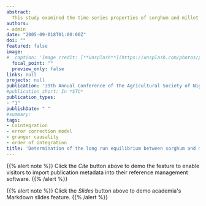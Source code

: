 ```yaml
---
abstract:
  This study examined the time series properties of sorghum and millet hectarage as well as consumer price index and rainfall between 1961 and 2004 and found that they are I(1) and exhibited random walk without drift.  It was also found that sorghum is cointegrated with millet only when some other explanatory variables are included in the cointegrating equation and also has long run relationship as exhibited by the disequilibrium term.  There was no evidence of granger causality either between sorghum and millet or between sorghum and its lagged values.  Result also indicated a very low level of technical change in sorghum economy.  The policy implications of these have been highlighted.
authors:
- admin
date: "2005-09-018T01:00:00Z"
doi: ""
featured: false
image:
#  caption: 'Image credit: [**Unsplash**](https://unsplash.com/photos/pLCdAaMFLTE)'
  focal_point: ""
  preview_only: false
links: null
projects: null
publication: '39th Annual Conference of the Agricultural Society of Nigerian, University of Benin, Benin City, October, 2005'
#publication_short: In *STC*
publication_types:
- "1"
publishDate: " "
#summary: 
tags:
- Cointegration
- error correction model
- granger causality
- order of integration
title: 'Determination of the long run equilibrium between sorghum and millet supply in Nigeria using error correction model'
---
```


{{% alert note %}}
Click the *Cite* button above to demo the feature to enable visitors to import publication metadata into their reference management software.
{{% /alert %}}

{{% alert note %}}
Click the *Slides* button above to demo academia's Markdown slides feature.
{{% /alert %}}
